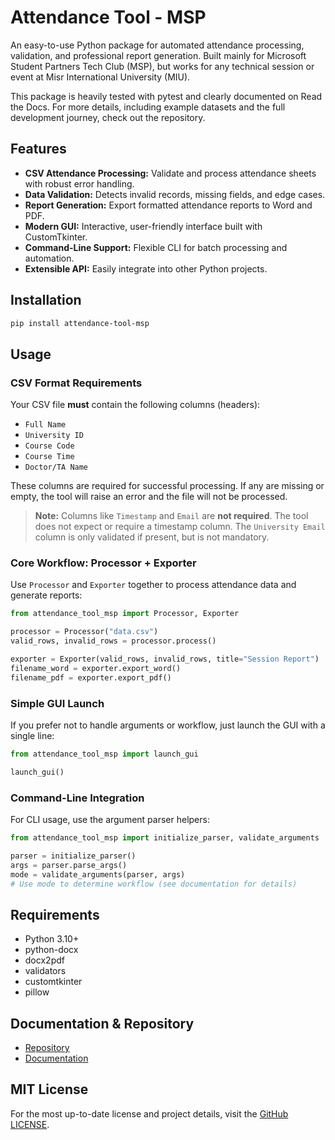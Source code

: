 # Attendance Tool - MSP

An easy-to-use Python package for automated attendance processing, validation, and professional report generation. Built mainly for Microsoft Student Partners Tech Club (MSP), but works for any technical session or event at Misr International University (MIU).

This package is heavily tested with pytest and clearly documented on Read the Docs. For more details, including example datasets and the full development journey, check out the repository.

## Features
- **CSV Attendance Processing:** Validate and process attendance sheets with robust error handling.
- **Data Validation:** Detects invalid records, missing fields, and edge cases.
- **Report Generation:** Export formatted attendance reports to Word and PDF.
- **Modern GUI:** Interactive, user-friendly interface built with CustomTkinter.
- **Command-Line Support:** Flexible CLI for batch processing and automation.
- **Extensible API:** Easily integrate into other Python projects.

## Installation
```bash
pip install attendance-tool-msp
```

## Usage

### CSV Format Requirements

Your CSV file **must** contain the following columns (headers):

- `Full Name`
- `University ID`
- `Course Code`
- `Course Time`
- `Doctor/TA Name`

These columns are required for successful processing. If any are missing or empty, the tool will raise an error and the file will not be processed.

> **Note:** Columns like `Timestamp` and `Email` are **not required**. The tool does not expect or require a timestamp column. The `University Email` column is only validated if present, but is not mandatory.


### Core Workflow: Processor + Exporter
Use `Processor` and `Exporter` together to process attendance data and generate reports:
```python
from attendance_tool_msp import Processor, Exporter

processor = Processor("data.csv")
valid_rows, invalid_rows = processor.process()

exporter = Exporter(valid_rows, invalid_rows, title="Session Report")
filename_word = exporter.export_word()
filename_pdf = exporter.export_pdf()
```

### Simple GUI Launch
If you prefer not to handle arguments or workflow, just launch the GUI with a single line:
```python
from attendance_tool_msp import launch_gui

launch_gui()
```

### Command-Line Integration
For CLI usage, use the argument parser helpers:
```python
from attendance_tool_msp import initialize_parser, validate_arguments

parser = initialize_parser()
args = parser.parse_args()
mode = validate_arguments(parser, args)
# Use mode to determine workflow (see documentation for details)
```

## Requirements
- Python 3.10+
- python-docx
- docx2pdf
- validators
- customtkinter
- pillow

## Documentation & Repository
- [Repository](https://github.com/mohamedelziat50/attendance-automation-MSP)
- [Documentation](https://attendance-automation-msp.readthedocs.io/)

## MIT License
For the most up-to-date license and project details, visit the [GitHub LICENSE](https://github.com/mohamedelziat50/attendance-automation-MSP/blob/main/LICENSE).
